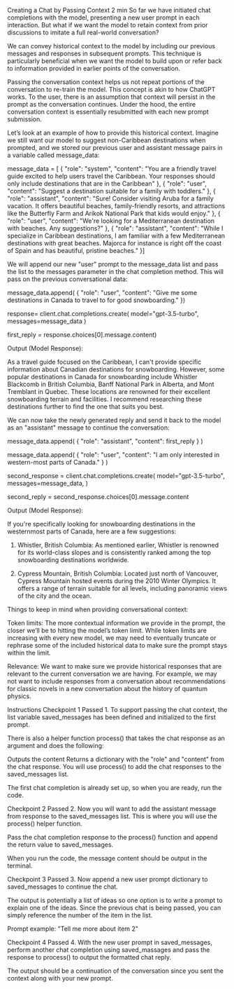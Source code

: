 Creating a Chat by Passing Context
2 min
So far we have initiated chat completions with the model, presenting a new user prompt in each interaction. But what if we want the model to retain context from prior discussions to imitate a full real-world conversation?

We can convey historical context to the model by including our previous messages and responses in subsequent prompts. This technique is particularly beneficial when we want the model to build upon or refer back to information provided in earlier points of the conversation.

Passing the conversation context helps us not repeat portions of the conversation to re-train the model. This concept is akin to how ChatGPT works. To the user, there is an assumption that context will persist in the prompt as the conversation continues. Under the hood, the entire conversation context is essentially resubmitted with each new prompt submission.

Let’s look at an example of how to provide this historical context. Imagine we still want our model to suggest non-Caribbean destinations when prompted, and we stored our previous user and assistant message pairs in a variable called message_data:

message_data = [ 
{
  "role": "system", 
  "content": "You are a friendly travel guide excited to help users travel the Caribbean. Your responses should only include destinations that are in the Caribbean"
}, 
{
  "role": "user", 
  "content": "Suggest a destination suitable for a family with toddlers."
}, 
{
  "role": "assistant", 
  "content": "Sure! Consider visiting Aruba for a family vacation. It offers beautiful beaches, family-friendly resorts, and attractions like the Butterfly Farm and Arikok National Park that kids would enjoy."
}, 
{
  "role": "user", 
  "content": "We're looking for a Mediterranean destination with beaches. Any suggestions?"
}, 
{
  "role": "assistant", 
  "content": "While I specialize in Caribbean destinations, I am familiar with a few Mediterranean destinations with great beaches. Majorca for instance is right off the coast of Spain and has beautiful, pristine beaches."
}]

We will append our new "user" prompt to the message_data list and pass the list to the messages parameter in the chat completion method. This will pass on the previous conversational data:

message_data.append( 
{
  "role": "user", 
  "content": "Give me some destinations in Canada to travel to for good snowboarding." 
}) 

response= client.chat.completions.create( 
  model="gpt-3.5-turbo",  
  messages=message_data
) 

first_reply = response.choices[0].message.content) 

Output (Model Response):

As a travel guide focused on the Caribbean, I can't provide specific information about Canadian destinations for snowboarding. However, some popular destinations in Canada for snowboarding include Whistler Blackcomb in British Columbia, Banff National Park in Alberta, and Mont Tremblant in Quebec. These locations are renowned for their excellent snowboarding terrain and facilities. I recommend researching these destinations further to find the one that suits you best. 

We can now take the newly generated reply and send it back to the model as an "assistant" message to continue the conversation:

message_data.append( 
  {
    "role": "assistant", 
    "content": first_reply
  } 
) 

message_data.append(
  {
    "role": "user", 
    "content": "I am only interested in western-most parts of Canada." 
  } 
) 

second_response = client.chat.completions.create( 
  model="gpt-3.5-turbo",  
  messages=message_data, 
) 

second_reply = second_response.choices[0].message.content

Output (Model Response):

If you're specifically looking for snowboarding destinations in the westernmost parts of Canada, here are a few suggestions: 

1. Whistler, British Columbia: As mentioned earlier, Whistler is renowned for its world-class slopes and is consistently ranked among the top snowboarding destinations worldwide. 

2. Cypress Mountain, British Columbia: Located just north of Vancouver, Cypress Mountain hosted events during the 2010 Winter Olympics. It offers a range of terrain suitable for all levels, including panoramic views of the city and the ocean. 

Things to keep in mind when providing conversational context:

Token limits: The more contextual information we provide in the prompt, the closer we’ll be to hitting the model’s token limit. While token limits are increasing with every new model, we may need to eventually truncate or rephrase some of the included historical data to make sure the prompt stays within the limit.

Relevance: We want to make sure we provide historical responses that are relevant to the current conversation we are having. For example, we may not want to include responses from a conversation about recommendations for classic novels in a new conversation about the history of quantum physics.

Instructions
Checkpoint 1 Passed
1.
To support passing the chat context, the list variable saved_messages has been defined and initialized to the first prompt.

There is also a helper function process() that takes the chat response as an argument and does the following:

Outputs the content
Returns a dictionary with the "role" and "content" from the chat response.
You will use process() to add the chat responses to the saved_messages list.

The first chat completion is already set up, so when you are ready, run the code.

Checkpoint 2 Passed
2.
Now you will want to add the assistant message from response to the saved_messages list. This is where you will use the process() helper function.

Pass the chat completion response to the process() function and append the return value to saved_messages.

When you run the code, the message content should be output in the terminal.

Checkpoint 3 Passed
3.
Now append a new user prompt dictionary to saved_messages to continue the chat.

The output is potentially a list of ideas so one option is to write a prompt to explain one of the ideas. Since the previous chat is being passed, you can simply reference the number of the item in the list.

Prompt example: "Tell me more about item 2"

Checkpoint 4 Passed
4.
With the new user prompt in saved_messages, perform another chat completion using saved_massages and pass the response to process() to output the formatted chat reply.

The output should be a continuation of the conversation since you sent the context along with your new prompt.
